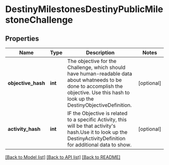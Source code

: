 # DestinyMilestonesDestinyPublicMilestoneChallenge

## Properties
Name | Type | Description | Notes
------------ | ------------- | ------------- | -------------
**objective_hash** | **int** | The objective for the Challenge, which should have human-readable data about whatneeds to be done to accomplish the objective.  Use this hash to look up the DestinyObjectiveDefinition. | [optional] 
**activity_hash** | **int** | IF the Objective is related to a specific Activity, this will be that activity&#39;s hash.Use it to look up the DestinyActivityDefinition for additional data to show. | [optional] 

[[Back to Model list]](../README.md#documentation-for-models) [[Back to API list]](../README.md#documentation-for-api-endpoints) [[Back to README]](../README.md)


